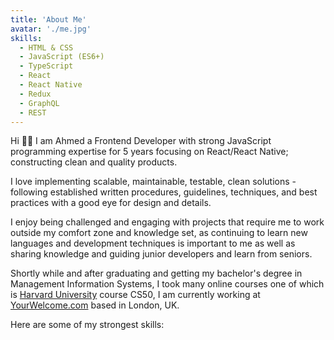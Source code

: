 ```yaml
---
title: 'About Me'
avatar: './me.jpg'
skills:
  - HTML & CSS
  - JavaScript (ES6+)
  - TypeScript
  - React
  - React Native
  - Redux
  - GraphQL
  - REST
---
```


Hi 👋🏻
I am Ahmed a Frontend Developer with strong JavaScript programming expertise for 5 years focusing on React/React Native; constructing clean and quality products.

I love implementing scalable, maintainable, testable, clean solutions - following established written procedures, guidelines, techniques, and best practices with a good eye for design and details.

I enjoy being challenged and engaging with projects that require me to work outside my comfort zone and knowledge set, as continuing to learn new languages and development techniques is important to me as well as sharing knowledge and guiding junior developers and learn from seniors.

Shortly while and after graduating and getting my bachelor's degree in Management Information Systems, I took many online courses one of which is [Harvard University](https://online-learning.harvard.edu/course/cs50-introduction-computer-science) course CS50, I am currently working at [YourWelcome.com](https://www.yourwelcome.com) based in London, UK.

Here are some of my strongest skills:
